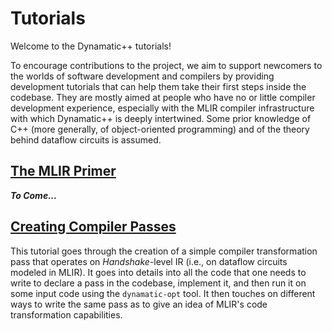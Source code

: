 # Tutorials

Welcome to the Dynamatic++ tutorials!

To encourage contributions to the project, we aim to support newcomers to the worlds of software development and compilers by providing development tutorials that can help them take their first steps inside the codebase. They are mostly aimed at people who have no or little compiler development experience, especially with the MLIR compiler infrastructure with which Dynamatic++ is deeply intertwined. Some prior knowledge of C++ (more generally, of object-oriented programming) and of the theory behind dataflow circuits is assumed.

## [The MLIR Primer](MLIRPrimer.md)

***To Come...***

## [Creating Compiler Passes](CreatingPasses/CreatingPasses.md)

This tutorial goes through the creation of a simple compiler transformation pass that operates on *Handshake*-level IR (i.e., on dataflow circuits modeled in MLIR). It goes into details into all the code that one needs to write to declare a pass in the codebase, implement it, and then run it on some input code using the `dynamatic-opt` tool. It then touches on different ways to write the same pass as to give an idea of MLIR's code transformation capabilities.  
